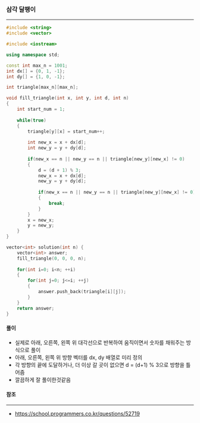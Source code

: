 ### 삼각 달팽이

***

```c++
#include <string>
#include <vector>

#include <iostream>

using namespace std;

const int max_n = 1001;
int dx[] = {0, 1, -1};
int dy[] = {1, 0, -1};

int triangle[max_n][max_n];

void fill_triangle(int x, int y, int d, int n)
{
    int start_num = 1;
    
    while(true)
    {
        triangle[y][x] = start_num++;
        
        int new_x = x + dx[d];
        int new_y = y + dy[d];
        
        if(new_x == n || new_y == n || triangle[new_y][new_x] != 0)
        {
            d = (d + 1) % 3;
            new_x = x + dx[d];
            new_y = y + dy[d];
            
            if(new_x == n || new_y == n || triangle[new_y][new_x] != 0)
            {
                break;
            }
        }
        x = new_x;
        y = new_y;
    }
}

vector<int> solution(int n) {
    vector<int> answer;
    fill_triangle(0, 0, 0, n);
    
    for(int i=0; i<n; ++i)
    {
        for(int j=0; j<=i; ++j)
        {
            answer.push_back(triangle[i][j]);
        }
    }
    return answer;
}
```





#### 풀이

- 실제로 아래, 오른쪽, 왼쪽 위 대각선으로 반복하여 움직이면서 숫자를 채워주는 방식으로 풀이
- 아래, 오른쪽, 왼쪽 위 방향 벡터를 dx, dy 배열로 미리 정의
- 각 방향의 끝에 도달하거나, 더 이상 갈 곳이 없으면 d = (d+1) % 3으로 방향을 틀어줌
- 깔끔하게 잘 풀이한것같음



#### 참조

***

- https://school.programmers.co.kr/questions/52719